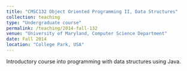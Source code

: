 ```yaml
---
title: "CMSC132 Object Oriented Programming II, Data Structures"
collection: teaching
type: "Undergraduate course"
permalink: /teaching/2014-fall-132
venue: "University of Maryland, Computer Science Department"
date: Fall 2014
location: "College Park, USA"
---
```


Introductory course into programming with data structures using Java.